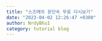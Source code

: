 ```yaml
---
title: "스즈메의 문단속 무료 다시보기"
date: "2023-04-02 12:26:47 +0300"
author: NrdyBhu1
category: tutorial blog
---
```

